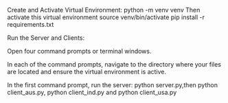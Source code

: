 Create and Activate Virtual Environment:
python -m venv venv
Then activate this virtual environment
source venv/bin/activate
pip install -r requirements.txt

Run the Server and Clients:

Open four command prompts or terminal windows.

In each of the command prompts, navigate to the directory where your files are located and ensure the virtual environment is active.

In the first command prompt, run the server: python server.py,then python client_aus.py, python client_ind.py and python client_usa.py

